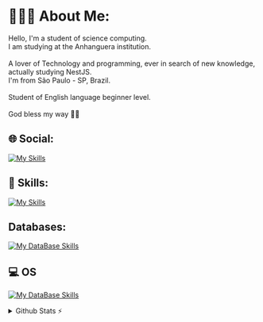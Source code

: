 # 🙇🏽‍♂️ About Me:
Hello, I'm a student of science computing. <br>I am studying at the Anhanguera institution.<br><br>A lover of Technology and programming, ever in search of new knowledge, actually studying NestJS.<br>I'm from São Paulo - SP, Brazil.<br><br>Student of English language beginner level.<br><br>God bless my way 🙏🏽 <br>


## 🌐 Social:
[![My Skills](https://skillicons.dev/icons?i=linkedin)](https://linkedin.com/in/jhowatassc) 


## 🚀 Skills:
[![My Skills](https://skillicons.dev/icons?i=js,ts,py,tailwind,nodejs,nestjs,nextjs,react,express,cypresslinux,bash,aws,postman,docker,grafana&perline=10)](https://skillicons.dev)

## Databases:
[![My DataBase Skills](https://skillicons.dev/icons?i=sqlite,postgres,mysql)](https://skillicons.dev)

## 💻 OS
[![My DataBase Skills](https://skillicons.dev/icons?i=debian,arch)](https://skillicons.dev)

<details>
  <summary>Github Stats ⚡</summary>
    <a href="#">![JonatasSC's Stats](https://github-readme-stats.vercel.app/api?username=JonatasSC&theme=blueberry&show_icons=true&hide_border=true&count_private=true)</a><br/>
    <a href="#">![JonatasSC's Streak](https://github-readme-streak-stats.herokuapp.com/?user=JonatasSC&theme=blueberry&hide_border=true)</a><br/>
    <a href="#">![JonatasSC's Top Languages](https://github-readme-stats.vercel.app/api/top-langs/?username=JonatasSC&theme=blueberry&show_icons=true&hide_border=true&layout=compact)</a>
</details>

<!-- Proudly created with GPRM ( https://gprm.itsvg.in ) -->
